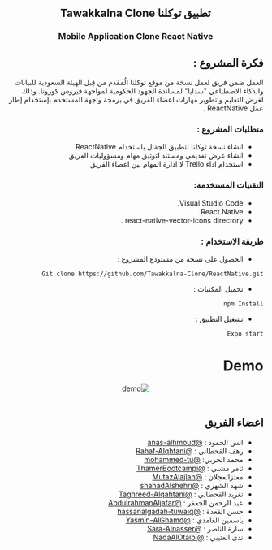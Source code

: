 
##  <div align="center">Tawakkalna Clone  تطبيق توكلنا 
<div align="center" >

<!-- <img src="../Image/logo.png" alt="Tuwaiq Logo"  width="40"   height="40"/>
<img src="../Image/Tawakkalna-logo.png" alt="Tawakkalna Logo" width="60"  height="60" ; />
<img src="../Image/React-Native Logo.png" alt="React native Logo"   height="50"; width="50"/> -->

 ###  Mobile  Application  Clone  React Native 

</div>
<div dir=rtl>

## فكرة المشروع : 

العمل ضمن فريق لعمل نسخة من موقع توكلنا الُمقدم من قِبل الهيئة السعودية للبيانات والذكاء الاصطناعي "سدايا" لمساندة الجهود الحكومية لمواجهة فيروس كورونا. وذلك لغرض التعليم و تطوير مهارات اعضاء الفريق في برمجة واجهة المستخدم بإستخدام إطار عمل ReactNative  .

### متطلبات المشروع :
- انشاء نسخة  توكلنا لتطبيق الجةال باستخدام ReactNative  
- انشاء عرض تقديمي ومستند لتوثيق مهام ومسؤوليات الفريق 
-  استخدام اداء Trello لا ادارة المهام بين  اعضاء الفريق 

### التقنيات المستخدمة: 

 -  Visual Studio Code.
 -  React Native.
 -  react-native-vector-icons directory .

###  طريقة الاستخدام :

 

- الحصول على نسخة من مستودع المشروع :

 ```
 Git clone https://github.com/Tawakkalna-Clone/ReactNative.git
  ```

- تحميل المكتبات :

 ```
 npm Install
 ```

- تشغيل التطبيق :

 ```
 Expo start
 ```

# Demo
<div align="center">
  <img src="" alt="demo"/>
  </br>
  </br>
  </div>
  
## اعضاء الفريق   

 - انس الحمود : [@anas-alhmoud](https://github.com/anas-alhmoud)
 - رهف القحطاني   :  [@Rahaf-Alqhtani](https://github.com/Rahaf-Alqhtani)
 - محمد الحربي:  [@mohammed-tu](https://github.com/mohammed-tu)
 - ثامر مشني   :  [@ThamerBootcampi](https://github.com/ThamerBootcamp)
 - معتزالعجلان   :  [@MutazAlajlan](https://github.com/MutazAlajlan)
 - شهد الشهري   :  [@shahadAlshehri](https://github.com/shahadAlshehri)
 - تغريد القحطاني   :  [@Taghreed-Alqahtani](https://github.com/Taghreed-Alqahtani)
 - عبد الرحمن الجعفر  :  [@AbdulrahmanAljafar](https://github.com/AbdulrahmanAljafar)
 - حسن القعدة   :  [@hassanalgadah-tuwaiq](https://github.com/hassanalgadah-tuwaiq)
 - ياسمين الغامدي :  [@Yasmin-AlGhamd](https://https://github.com/Yasmin-AlGhamd)
 - سارة الناصر  :  [@Sara-Alnasser](https://github.com/Sara-Alnasser)
 - ندى العتيبي :  [@NadaAlOtaibi](https://github.com/NadaAlOtaibi)










         








